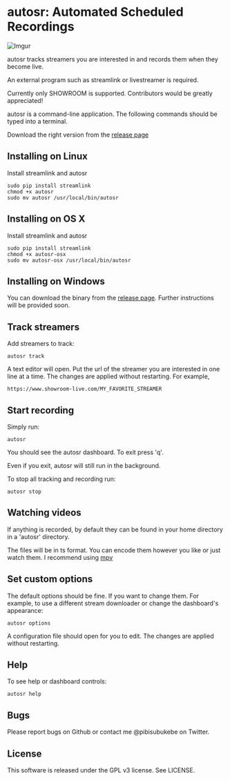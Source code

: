 # autosr: Automated Scheduled Recordings

![Imgur](https://i.imgur.com/mtiFUZ1.png?1)

autosr tracks streamers you are interested in and records them when they become live.

An external program such as streamlink or livestreamer is required.

Currently only SHOWROOM is supported.
Contributors would be greatly appreciated!

autosr is a command-line application.
The following commands should be typed into a terminal.

Download the right version from the [release page](https://github.com/bobbytrapz/autosr/releases/tag/v1.0.0-beta)

## Installing on Linux

Install streamlink and autosr

```
sudo pip install streamlink
chmod +x autosr
sudo mv autosr /usr/local/bin/autosr
```

## Installing on OS X

Install streamlink and autosr

```
sudo pip install streamlink
chmod +x autosr-osx
sudo mv autosr-osx /usr/local/bin/autosr
```

## Installing on Windows

You can download the binary from the [release page](https://github.com/bobbytrapz/autosr/releases/tag/v1.0.0-beta).
Further instructions will be provided soon.

## Track streamers

Add streamers to track:

```
autosr track
```

A text editor will open.
Put the url of the streamer you are interested in one line at a time.
The changes are applied without restarting.
For example,

```
https://www.showroom-live.com/MY_FAVORITE_STREAMER
```

## Start recording

Simply run:

```
autosr
```

You should see the autosr dashboard.
To exit press 'q'.

Even if you exit, autosr will still run in the background.

To stop all tracking and recording run:

```
autosr stop
```

## Watching videos

If anything is recorded, by default they can be found in your home directory in a 'autosr' directory.

The files will be in ts format. You can encode them however you like or just watch them.
I recommend using [mpv](https://mpv.io)

## Set custom options

The default options should be fine.
If you want to change them. For example, to use a different stream downloader or change the dashboard's appearance:

```
autosr options
```

A configuration file should open for you to edit.
The changes are applied without restarting.

## Help

To see help or dashboard controls:

```
autosr help
```

## Bugs

Please report bugs on Github or contact me @pibisubukebe on Twitter.

## License

This software is released under the GPL v3 license. See LICENSE.
